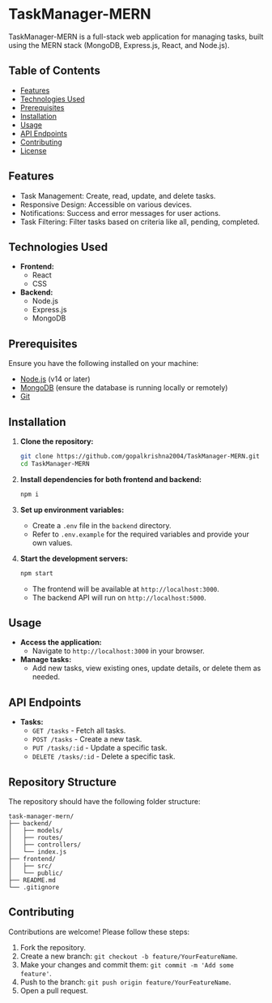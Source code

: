 # TaskManager-MERN

TaskManager-MERN is a full-stack web application for managing tasks, built using the MERN stack (MongoDB, Express.js, React, and Node.js).

## Table of Contents

- [Features](#features)
- [Technologies Used](#technologies-used)
- [Prerequisites](#prerequisites)
- [Installation](#installation)
- [Usage](#usage)
- [API Endpoints](#api-endpoints)
- [Contributing](#contributing)
- [License](#license)

## Features

- Task Management: Create, read, update, and delete tasks.
- Responsive Design: Accessible on various devices.
- Notifications: Success and error messages for user actions.
- Task Filtering: Filter tasks based on criteria like all, pending, completed.


## Technologies Used

- **Frontend:**
  - React
  - CSS
- **Backend:**
  - Node.js
  - Express.js
  - MongoDB


## Prerequisites

Ensure you have the following installed on your machine:

- [Node.js](https://nodejs.org/) (v14 or later)
- [MongoDB](https://www.mongodb.com/) (ensure the database is running locally or remotely)
- [Git](https://git-scm.com/)

## Installation

1. **Clone the repository:**

   ```bash
   git clone https://github.com/gopalkrishna2004/TaskManager-MERN.git
   cd TaskManager-MERN
   ```

2. **Install dependencies for both frontend and backend:**

   ```bash
   npm i
   ```

3. **Set up environment variables:**

   - Create a `.env` file in the `backend` directory.
   - Refer to `.env.example` for the required variables and provide your own values.

4. **Start the development servers:**

   ```bash
   npm start
   ```

   - The frontend will be available at `http://localhost:3000`.
   - The backend API will run on `http://localhost:5000`.

## Usage

- **Access the application:**
  - Navigate to `http://localhost:3000` in your browser.
- **Manage tasks:**
  - Add new tasks, view existing ones, update details, or delete them as needed.

## API Endpoints

- **Tasks:**
  - `GET /tasks` - Fetch all tasks.
  - `POST /tasks` - Create a new task.
  - `PUT /tasks/:id` - Update a specific task.
  - `DELETE /tasks/:id` - Delete a specific task.

## Repository Structure

The repository should have the following folder structure:

```
task-manager-mern/
├── backend/
│   ├── models/
│   ├── routes/
│   ├── controllers/
│   └── index.js
├── frontend/
│   ├── src/
│   └── public/
├── README.md
└── .gitignore
```


## Contributing

Contributions are welcome! Please follow these steps:

1. Fork the repository.
2. Create a new branch: `git checkout -b feature/YourFeatureName`.
3. Make your changes and commit them: `git commit -m 'Add some feature'`.
4. Push to the branch: `git push origin feature/YourFeatureName`.
5. Open a pull request.




